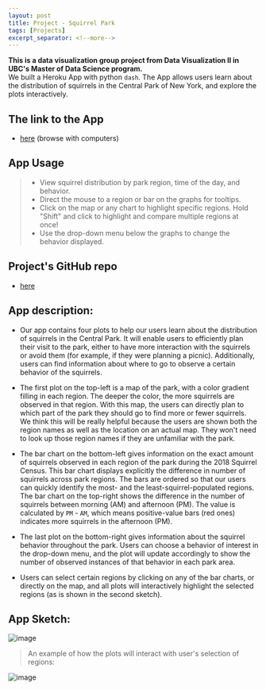 ```yaml
---
layout: post
title: Project - Squirrel Park
tags: [Projects]
excerpt_separator: <!--more-->
---
```


__This is a data visualization group project from Data Visualization II in UBC's Master of Data Science program.__ <br/>
We built a Heroku App with python `dash`. The App allows users learn about the distribution of squirrels in the Central Park of New York, and explore the plots interactively.     
<!--more-->
## The link to the App
* [here](https://dsci-532-group203-milestone2.herokuapp.com/) (browse with computers)  

## App Usage 
> * View squirrel distribution by park region, time of the day, and behavior.    
> * Direct the mouse to a region or bar on the graphs for tooltips.   
> * Click on the map or any chart to highlight specific regions. Hold "Shift" and click to highlight and compare multiple regions at once!  
> * Use the drop-down menu below the graphs to change the behavior displayed.   


## Project's GitHub repo 
* [here](https://github.com/UBC-MDS/DSCI-532_group-203_Lab1-2)  

## App description:
* Our app contains four plots to help our users learn about the distribution of squirrels in the Central Park. It will enable users to  efficiently plan their visit to the park, either to have more interaction with the squirrels or avoid them (for example, if they were planning a picnic). Additionally, users can find information about where to go to observe a certain behavior of the squirrels.  

* The first plot on the top-left is a map of the park, with a color gradient filling in each region. The deeper the color, the more squirrels are observed in that region. With this map, the users can directly plan to which part of the park they should go to find more or fewer squirrels. We think this will be really helpful because the users are shown both the region names as well as the location on an actual map. They won't need to look up those region names if they are unfamiliar with the park.  

* The bar chart on the bottom-left gives information on the exact amount of squirrels observed in each region of the park during the 2018 Squirrel Census. This bar chart displays explicitly the difference in number of squirrels across park regions. The bars are ordered so that our users can quickly identify the most- and the least-squirrel-populated regions. The bar chart on the top-right shows the difference in the number of squirrels between morning (AM) and afternoon (PM). The value is calculated by `PM` - `AM`, which means positive-value bars (red ones) indicates more squirrels in the afternoon (PM).  

* The last plot on the bottom-right gives information about the squirrel behavior throughout the park. Users can choose a behavior of interest in the drop-down menu, and the plot will update accordingly to show the number of observed instances of that behavior in each park area.   

* Users can select certain regions by clicking on any of the bar charts, or directly on the map, and all plots will interactively highlight the selected regions (as is shown in the second sketch). 


## App Sketch:

![image](https://i.ibb.co/sKKNZzw/Screen-Shot-2019-11-22-at-11-15-11-AM.png)  

> An example of how the plots will interact with user's selection of regions:

![image](https://i.ibb.co/7Vk3qJ0/Screen-Shot-2019-11-22-at-3-11-33-PM.png)  
